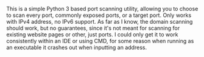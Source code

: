 This is a simple Python 3 based port scanning utility, allowing you to choose to scan every port, commonly exposed ports, or a target port. Only works with IPv4 address, no IPv6 support.
As far as I know, the domain scanning should work, but no guarantees, since it's not meant for scanning for existing website pages or other, just ports.
I could only get it to work consistently within an IDE or using CMD, for some reason when running as an executable it crashes out when inputting an address.
